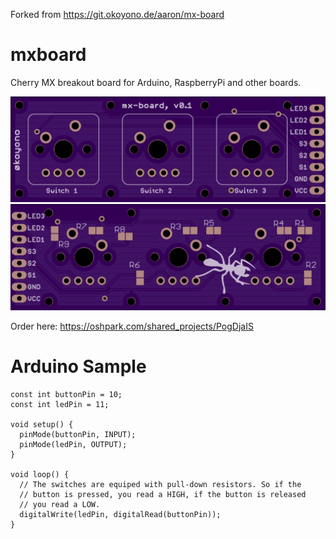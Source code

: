 Forked from https://git.okoyono.de/aaron/mx-board



mxboard
=======

Cherry MX breakout board for Arduino, RaspberryPi and other boards.

![front](/images/v01_front.png)
![back](/images/v01_back.png)

Order here: https://oshpark.com/shared_projects/PogDjaIS


Arduino Sample
==============

```arduino
const int buttonPin = 10;
const int ledPin = 11;

void setup() {
  pinMode(buttonPin, INPUT);
  pinMode(ledPin, OUTPUT);
}

void loop() {
  // The switches are equiped with pull-down resistors. So if the
  // button is pressed, you read a HIGH, if the button is released
  // you read a LOW.
  digitalWrite(ledPin, digitalRead(buttonPin));
}
```
